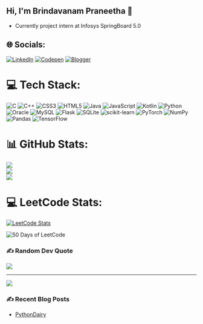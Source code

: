 ## Hi, I'm Brindavanam Praneetha 👋




- Currently project intern at Infosys SpringBoard 5.0









## 🌐 Socials:
[![LinkedIn](https://img.shields.io/badge/LinkedIn-%230077B5.svg?logo=linkedin&logoColor=white)](https://linkedin.com/in/www.linkedin.com/in/brindavanampraneetha) 
[![Codepen](https://img.shields.io/badge/Codepen-000000?style=for-the-badge&logo=codepen&logoColor=white)](https://codepen.io/Praneetha-Brindavanam) 
[![Blogger](https://img.shields.io/badge/Blogger-000000?style=for-the-badge&logo=blogger&logoColor=Orange)](https://pythondairy.blogspot.com/)

# 💻 Tech Stack:
![C](https://img.shields.io/badge/c-%2300599C.svg?style=flat-square&logo=c&logoColor=white) ![C++](https://img.shields.io/badge/c++-%2300599C.svg?style=flat-square&logo=c%2B%2B&logoColor=white) ![CSS3](https://img.shields.io/badge/css3-%231572B6.svg?style=flat-square&logo=css3&logoColor=white) ![HTML5](https://img.shields.io/badge/html5-%23E34F26.svg?style=flat-square&logo=html5&logoColor=white) ![Java](https://img.shields.io/badge/java-%23ED8B00.svg?style=flat-square&logo=openjdk&logoColor=white) ![JavaScript](https://img.shields.io/badge/javascript-%23323330.svg?style=flat-square&logo=javascript&logoColor=%23F7DF1E) ![Kotlin](https://img.shields.io/badge/kotlin-%237F52FF.svg?style=flat-square&logo=kotlin&logoColor=white) ![Python](https://img.shields.io/badge/python-3670A0?style=flat-square&logo=python&logoColor=ffdd54) ![Oracle](https://img.shields.io/badge/Oracle-F80000?style=flat-square&logo=oracle&logoColor=white) ![MySQL](https://img.shields.io/badge/mysql-4479A1.svg?style=flat-square&logo=mysql&logoColor=white) ![Flask](https://img.shields.io/badge/flask-%23000.svg?style=flat-square&logo=flask&logoColor=white) ![SQLite](https://img.shields.io/badge/sqlite-%2307405e.svg?style=flat-square&logo=sqlite&logoColor=white) ![scikit-learn](https://img.shields.io/badge/scikit--learn-%23F7931E.svg?style=flat-square&logo=scikit-learn&logoColor=white) ![PyTorch](https://img.shields.io/badge/PyTorch-%23EE4C2C.svg?style=flat-square&logo=PyTorch&logoColor=white) ![NumPy](https://img.shields.io/badge/numpy-%23013243.svg?style=flat-square&logo=numpy&logoColor=white) ![Pandas](https://img.shields.io/badge/pandas-%23150458.svg?style=flat-square&logo=pandas&logoColor=white) ![TensorFlow](https://img.shields.io/badge/TensorFlow-%23FF6F00.svg?style=flat-square&logo=TensorFlow&logoColor=white)
# 📊 GitHub Stats:
![](https://github-readme-stats.vercel.app/api?username=praneethaBrindavanam&theme=dark&hide_border=false&include_all_commits=false&count_private=true)<br/>
![](https://github-readme-streak-stats.herokuapp.com/?user=praneethaBrindavanam&theme=dark&hide_border=false)<br/>
![](https://github-readme-stats.vercel.app/api/top-langs/?username=praneethaBrindavanam&theme=dark&hide_border=false&include_all_commits=false&count_private=true&layout=compact)


# 💻 LeetCode Stats:
[![LeetCode Stats](https://leetcard.jacoblin.cool/Praneetha_brindavanam?theme=dark&font=Noto%20Sans%20Avestan)](https://leetcode.com/Praneetha_brindavanam/)

![50 Days of LeetCode](https://img.shields.io/badge/50_Days_of_LeetCode-Completed-blueviolet?style=for-the-badge&logo=leetcode&logoColor=white)




### ✍️ Random Dev Quote
![](https://quotes-github-readme.vercel.app/api?type=horizontal&theme=dark)

---
[![](https://visitcount.itsvg.in/api?id=praneethaBrindavanam&icon=0&color=0)](https://visitcount.itsvg.in)

### ✍️ Recent Blog Posts
- [PythonDairy ](https://pythondairy.blogspot.com/)












<!-- Proudly created with GPRM ( https://gprm.itsvg.in ) -->
